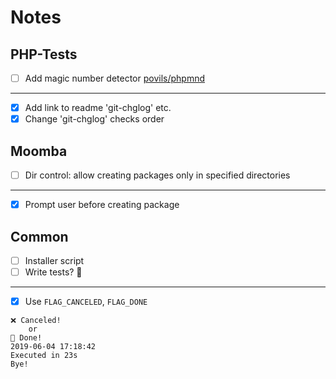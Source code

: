 # Notes

## PHP-Tests

- [ ] Add magic number detector [povils/phpmnd](https://github.com/povils/phpmnd)

---

- [x] Add link to readme 'git-chglog' etc.
- [x] Change 'git-chglog' checks order

## Moomba

- [ ] Dir control: allow creating packages only in specified directories

---

- [x] Prompt user before creating package

## Common

- [ ] Installer script
- [ ] Write tests? 🤦‍

---

- [x] Use `FLAG_CANCELED`, `FLAG_DONE`

```text
❌ Canceled!
    or
🏁 Done!
2019-06-04 17:18:42
Executed in 23s
Bye!
```
